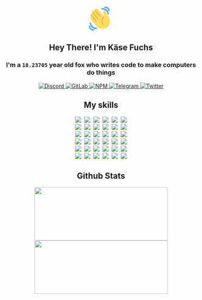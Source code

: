 <div><p align=center><img src=./resources/images/wave.gif width=64px height=64px></p><h2 align=center>Hey There! I'm Käse Fuchs</h2><h3 align=center>I'm a <code>18.23705</code> year old fox who writes code to make computers do things</h3><p align=center><a href=https://discord.com/users/507526681125322772><img alt=Discord src="https://img.shields.io/badge/Discord-5865F2?logo=discord&logoColor=white&style=flat-square#3566b743c73e8394a35c4e29dad81899"> </a><a href=https://gitlab.com/kasefuchs><img alt=GitLab src="https://img.shields.io/badge/GitLab-330F63?logo=gitlab&logoColor=white&style=flat-square#3566b743c73e8394a35c4e29dad81899"> </a><a href=https://npmjs.com/~kasefuchs><img alt=NPM src="https://img.shields.io/badge/NPM-CB3837?logo=npm&logoColor=white&style=flat-square#3566b743c73e8394a35c4e29dad81899"> </a><a href=https://t.me/kasefuchs><img alt=Telegram src="https://img.shields.io/badge/Telegram-2CA5E0?logo=telegram&logoColor=white&style=flat-square#3566b743c73e8394a35c4e29dad81899"> </a><a href=https://twitter.com/kasefuchs><img alt=Twitter src="https://img.shields.io/badge/Twitter-1DA1F2?logo=twitter&logoColor=white&style=flat-square#3566b743c73e8394a35c4e29dad81899"></a></p><h2 align=center>My skills</h2><p align=center><a href=https://aws.amazon.com/ ><picture><source srcset="https://skillicons.dev/icons?i=aws&theme=dark#3566b743c73e8394a35c4e29dad81899" media="(prefers-color-scheme: dark)"><source srcset="https://skillicons.dev/icons?i=aws&theme=light#3566b743c73e8394a35c4e29dad81899" media="(prefers-color-scheme: light), (prefers-color-scheme: no-preference)"><img src="https://skillicons.dev/icons?i=aws&theme=light#3566b743c73e8394a35c4e29dad81899"></picture></a>&nbsp;&nbsp;<a href=https://en.wikipedia.org/wiki/Bash_(Unix_shell)><picture><source srcset="https://skillicons.dev/icons?i=bash&theme=dark#3566b743c73e8394a35c4e29dad81899" media="(prefers-color-scheme: dark)"><source srcset="https://skillicons.dev/icons?i=bash&theme=light#3566b743c73e8394a35c4e29dad81899" media="(prefers-color-scheme: light), (prefers-color-scheme: no-preference)"><img src="https://skillicons.dev/icons?i=bash&theme=light#3566b743c73e8394a35c4e29dad81899"></picture></a>&nbsp;&nbsp;<a href=https://discord.com/developers/docs><picture><source srcset="https://skillicons.dev/icons?i=bots&theme=dark#3566b743c73e8394a35c4e29dad81899" media="(prefers-color-scheme: dark)"><source srcset="https://skillicons.dev/icons?i=bots&theme=light#3566b743c73e8394a35c4e29dad81899" media="(prefers-color-scheme: light), (prefers-color-scheme: no-preference)"><img src="https://skillicons.dev/icons?i=bots&theme=light#3566b743c73e8394a35c4e29dad81899"></picture></a>&nbsp;&nbsp;<a href=https://www.cloudflare.com/ ><picture><source srcset="https://skillicons.dev/icons?i=cloudflare&theme=dark#3566b743c73e8394a35c4e29dad81899" media="(prefers-color-scheme: dark)"><source srcset="https://skillicons.dev/icons?i=cloudflare&theme=light#3566b743c73e8394a35c4e29dad81899" media="(prefers-color-scheme: light), (prefers-color-scheme: no-preference)"><img src="https://skillicons.dev/icons?i=cloudflare&theme=light#3566b743c73e8394a35c4e29dad81899"></picture></a>&nbsp;&nbsp;<a href=https://en.wikipedia.org/wiki/CSS><picture><source srcset="https://skillicons.dev/icons?i=css&theme=dark#3566b743c73e8394a35c4e29dad81899" media="(prefers-color-scheme: dark)"><source srcset="https://skillicons.dev/icons?i=css&theme=light#3566b743c73e8394a35c4e29dad81899" media="(prefers-color-scheme: light), (prefers-color-scheme: no-preference)"><img src="https://skillicons.dev/icons?i=css&theme=light#3566b743c73e8394a35c4e29dad81899"></picture></a>&nbsp;&nbsp;<a href=https://www.docker.com/ ><picture><source srcset="https://skillicons.dev/icons?i=docker&theme=dark#3566b743c73e8394a35c4e29dad81899" media="(prefers-color-scheme: dark)"><source srcset="https://skillicons.dev/icons?i=docker&theme=light#3566b743c73e8394a35c4e29dad81899" media="(prefers-color-scheme: light), (prefers-color-scheme: no-preference)"><img src="https://skillicons.dev/icons?i=docker&theme=light#3566b743c73e8394a35c4e29dad81899"></picture></a><br><a href=https://www.electronjs.org/ ><picture><source srcset="https://skillicons.dev/icons?i=electron&theme=dark#3566b743c73e8394a35c4e29dad81899" media="(prefers-color-scheme: dark)"><source srcset="https://skillicons.dev/icons?i=electron&theme=light#3566b743c73e8394a35c4e29dad81899" media="(prefers-color-scheme: light), (prefers-color-scheme: no-preference)"><img src="https://skillicons.dev/icons?i=electron&theme=light#3566b743c73e8394a35c4e29dad81899"></picture></a>&nbsp;&nbsp;<a href=https://expressjs.com/ ><picture><source srcset="https://skillicons.dev/icons?i=express&theme=dark#3566b743c73e8394a35c4e29dad81899" media="(prefers-color-scheme: dark)"><source srcset="https://skillicons.dev/icons?i=express&theme=light#3566b743c73e8394a35c4e29dad81899" media="(prefers-color-scheme: light), (prefers-color-scheme: no-preference)"><img src="https://skillicons.dev/icons?i=express&theme=light#3566b743c73e8394a35c4e29dad81899"></picture></a>&nbsp;&nbsp;<a href=https://www.figma.com/ ><picture><source srcset="https://skillicons.dev/icons?i=figma&theme=dark#3566b743c73e8394a35c4e29dad81899" media="(prefers-color-scheme: dark)"><source srcset="https://skillicons.dev/icons?i=figma&theme=light#3566b743c73e8394a35c4e29dad81899" media="(prefers-color-scheme: light), (prefers-color-scheme: no-preference)"><img src="https://skillicons.dev/icons?i=figma&theme=light#3566b743c73e8394a35c4e29dad81899"></picture></a>&nbsp;&nbsp;<a href=https://firebase.google.com/ ><picture><source srcset="https://skillicons.dev/icons?i=firebase&theme=dark#3566b743c73e8394a35c4e29dad81899" media="(prefers-color-scheme: dark)"><source srcset="https://skillicons.dev/icons?i=firebase&theme=light#3566b743c73e8394a35c4e29dad81899" media="(prefers-color-scheme: light), (prefers-color-scheme: no-preference)"><img src="https://skillicons.dev/icons?i=firebase&theme=light#3566b743c73e8394a35c4e29dad81899"></picture></a>&nbsp;&nbsp;<a href=https://flask.palletsprojects.com/ ><picture><source srcset="https://skillicons.dev/icons?i=flask&theme=dark#3566b743c73e8394a35c4e29dad81899" media="(prefers-color-scheme: dark)"><source srcset="https://skillicons.dev/icons?i=flask&theme=light#3566b743c73e8394a35c4e29dad81899" media="(prefers-color-scheme: light), (prefers-color-scheme: no-preference)"><img src="https://skillicons.dev/icons?i=flask&theme=light#3566b743c73e8394a35c4e29dad81899"></picture></a>&nbsp;&nbsp;<a href=https://cloud.google.com/ ><picture><source srcset="https://skillicons.dev/icons?i=gcp&theme=dark#3566b743c73e8394a35c4e29dad81899" media="(prefers-color-scheme: dark)"><source srcset="https://skillicons.dev/icons?i=gcp&theme=light#3566b743c73e8394a35c4e29dad81899" media="(prefers-color-scheme: light), (prefers-color-scheme: no-preference)"><img src="https://skillicons.dev/icons?i=gcp&theme=light#3566b743c73e8394a35c4e29dad81899"></picture></a><br><a href=https://git-scm.com/ ><picture><source srcset="https://skillicons.dev/icons?i=git&theme=dark#3566b743c73e8394a35c4e29dad81899" media="(prefers-color-scheme: dark)"><source srcset="https://skillicons.dev/icons?i=git&theme=light#3566b743c73e8394a35c4e29dad81899" media="(prefers-color-scheme: light), (prefers-color-scheme: no-preference)"><img src="https://skillicons.dev/icons?i=git&theme=light#3566b743c73e8394a35c4e29dad81899"></picture></a>&nbsp;&nbsp;<a href=https://github.com/ ><picture><source srcset="https://skillicons.dev/icons?i=github&theme=dark#3566b743c73e8394a35c4e29dad81899" media="(prefers-color-scheme: dark)"><source srcset="https://skillicons.dev/icons?i=github&theme=light#3566b743c73e8394a35c4e29dad81899" media="(prefers-color-scheme: light), (prefers-color-scheme: no-preference)"><img src="https://skillicons.dev/icons?i=github&theme=light#3566b743c73e8394a35c4e29dad81899"></picture></a>&nbsp;&nbsp;<a href=https://gitlab.com/ ><picture><source srcset="https://skillicons.dev/icons?i=gitlab&theme=dark#3566b743c73e8394a35c4e29dad81899" media="(prefers-color-scheme: dark)"><source srcset="https://skillicons.dev/icons?i=gitlab&theme=light#3566b743c73e8394a35c4e29dad81899" media="(prefers-color-scheme: light), (prefers-color-scheme: no-preference)"><img src="https://skillicons.dev/icons?i=gitlab&theme=light#3566b743c73e8394a35c4e29dad81899"></picture></a>&nbsp;&nbsp;<a href=https://www.heroku.com/ ><picture><source srcset="https://skillicons.dev/icons?i=heroku&theme=dark#3566b743c73e8394a35c4e29dad81899" media="(prefers-color-scheme: dark)"><source srcset="https://skillicons.dev/icons?i=heroku&theme=light#3566b743c73e8394a35c4e29dad81899" media="(prefers-color-scheme: light), (prefers-color-scheme: no-preference)"><img src="https://skillicons.dev/icons?i=heroku&theme=light#3566b743c73e8394a35c4e29dad81899"></picture></a>&nbsp;&nbsp;<a href=https://en.wikipedia.org/wiki/HTML><picture><source srcset="https://skillicons.dev/icons?i=html&theme=dark#3566b743c73e8394a35c4e29dad81899" media="(prefers-color-scheme: dark)"><source srcset="https://skillicons.dev/icons?i=html&theme=light#3566b743c73e8394a35c4e29dad81899" media="(prefers-color-scheme: light), (prefers-color-scheme: no-preference)"><img src="https://skillicons.dev/icons?i=html&theme=light#3566b743c73e8394a35c4e29dad81899"></picture></a>&nbsp;&nbsp;<a href=https://en.wikipedia.org/wiki/JavaScript><picture><source srcset="https://skillicons.dev/icons?i=js&theme=dark#3566b743c73e8394a35c4e29dad81899" media="(prefers-color-scheme: dark)"><source srcset="https://skillicons.dev/icons?i=js&theme=light#3566b743c73e8394a35c4e29dad81899" media="(prefers-color-scheme: light), (prefers-color-scheme: no-preference)"><img src="https://skillicons.dev/icons?i=js&theme=light#3566b743c73e8394a35c4e29dad81899"></picture></a><br><a href=https://en.wikipedia.org/wiki/Linux><picture><source srcset="https://skillicons.dev/icons?i=linux&theme=dark#3566b743c73e8394a35c4e29dad81899" media="(prefers-color-scheme: dark)"><source srcset="https://skillicons.dev/icons?i=linux&theme=light#3566b743c73e8394a35c4e29dad81899" media="(prefers-color-scheme: light), (prefers-color-scheme: no-preference)"><img src="https://skillicons.dev/icons?i=linux&theme=light#3566b743c73e8394a35c4e29dad81899"></picture></a>&nbsp;&nbsp;<a href=https://mui.com/ ><picture><source srcset="https://skillicons.dev/icons?i=materialui&theme=dark#3566b743c73e8394a35c4e29dad81899" media="(prefers-color-scheme: dark)"><source srcset="https://skillicons.dev/icons?i=materialui&theme=light#3566b743c73e8394a35c4e29dad81899" media="(prefers-color-scheme: light), (prefers-color-scheme: no-preference)"><img src="https://skillicons.dev/icons?i=materialui&theme=light#3566b743c73e8394a35c4e29dad81899"></picture></a>&nbsp;&nbsp;<a href=https://en.wikipedia.org/wiki/Markdown><picture><source srcset="https://skillicons.dev/icons?i=md&theme=dark#3566b743c73e8394a35c4e29dad81899" media="(prefers-color-scheme: dark)"><source srcset="https://skillicons.dev/icons?i=md&theme=light#3566b743c73e8394a35c4e29dad81899" media="(prefers-color-scheme: light), (prefers-color-scheme: no-preference)"><img src="https://skillicons.dev/icons?i=md&theme=light#3566b743c73e8394a35c4e29dad81899"></picture></a>&nbsp;&nbsp;<a href=https://www.mongodb.com/ ><picture><source srcset="https://skillicons.dev/icons?i=mongodb&theme=dark#3566b743c73e8394a35c4e29dad81899" media="(prefers-color-scheme: dark)"><source srcset="https://skillicons.dev/icons?i=mongodb&theme=light#3566b743c73e8394a35c4e29dad81899" media="(prefers-color-scheme: light), (prefers-color-scheme: no-preference)"><img src="https://skillicons.dev/icons?i=mongodb&theme=light#3566b743c73e8394a35c4e29dad81899"></picture></a>&nbsp;&nbsp;<a href=https://www.mysql.com/ ><picture><source srcset="https://skillicons.dev/icons?i=mysql&theme=dark#3566b743c73e8394a35c4e29dad81899" media="(prefers-color-scheme: dark)"><source srcset="https://skillicons.dev/icons?i=mysql&theme=light#3566b743c73e8394a35c4e29dad81899" media="(prefers-color-scheme: light), (prefers-color-scheme: no-preference)"><img src="https://skillicons.dev/icons?i=mysql&theme=light#3566b743c73e8394a35c4e29dad81899"></picture></a>&nbsp;&nbsp;<a href=https://nextjs.org/ ><picture><source srcset="https://skillicons.dev/icons?i=nextjs&theme=dark#3566b743c73e8394a35c4e29dad81899" media="(prefers-color-scheme: dark)"><source srcset="https://skillicons.dev/icons?i=nextjs&theme=light#3566b743c73e8394a35c4e29dad81899" media="(prefers-color-scheme: light), (prefers-color-scheme: no-preference)"><img src="https://skillicons.dev/icons?i=nextjs&theme=light#3566b743c73e8394a35c4e29dad81899"></picture></a><br><a href=https://nodejs.org/en/ ><picture><source srcset="https://skillicons.dev/icons?i=nodejs&theme=dark#3566b743c73e8394a35c4e29dad81899" media="(prefers-color-scheme: dark)"><source srcset="https://skillicons.dev/icons?i=nodejs&theme=light#3566b743c73e8394a35c4e29dad81899" media="(prefers-color-scheme: light), (prefers-color-scheme: no-preference)"><img src="https://skillicons.dev/icons?i=nodejs&theme=light#3566b743c73e8394a35c4e29dad81899"></picture></a>&nbsp;&nbsp;<a href=https://www.postgresql.org/ ><picture><source srcset="https://skillicons.dev/icons?i=postgres&theme=dark#3566b743c73e8394a35c4e29dad81899" media="(prefers-color-scheme: dark)"><source srcset="https://skillicons.dev/icons?i=postgres&theme=light#3566b743c73e8394a35c4e29dad81899" media="(prefers-color-scheme: light), (prefers-color-scheme: no-preference)"><img src="https://skillicons.dev/icons?i=postgres&theme=light#3566b743c73e8394a35c4e29dad81899"></picture></a>&nbsp;&nbsp;<a href=https://learn.microsoft.com/en-us/powershell/ ><picture><source srcset="https://skillicons.dev/icons?i=powershell&theme=dark#3566b743c73e8394a35c4e29dad81899" media="(prefers-color-scheme: dark)"><source srcset="https://skillicons.dev/icons?i=powershell&theme=light#3566b743c73e8394a35c4e29dad81899" media="(prefers-color-scheme: light), (prefers-color-scheme: no-preference)"><img src="https://skillicons.dev/icons?i=powershell&theme=light#3566b743c73e8394a35c4e29dad81899"></picture></a>&nbsp;&nbsp;<a href=https://www.python.org/ ><picture><source srcset="https://skillicons.dev/icons?i=py&theme=dark#3566b743c73e8394a35c4e29dad81899" media="(prefers-color-scheme: dark)"><source srcset="https://skillicons.dev/icons?i=py&theme=light#3566b743c73e8394a35c4e29dad81899" media="(prefers-color-scheme: light), (prefers-color-scheme: no-preference)"><img src="https://skillicons.dev/icons?i=py&theme=light#3566b743c73e8394a35c4e29dad81899"></picture></a>&nbsp;&nbsp;<a href=https://www.raspberrypi.org/ ><picture><source srcset="https://skillicons.dev/icons?i=raspberrypi&theme=dark#3566b743c73e8394a35c4e29dad81899" media="(prefers-color-scheme: dark)"><source srcset="https://skillicons.dev/icons?i=raspberrypi&theme=light#3566b743c73e8394a35c4e29dad81899" media="(prefers-color-scheme: light), (prefers-color-scheme: no-preference)"><img src="https://skillicons.dev/icons?i=raspberrypi&theme=light#3566b743c73e8394a35c4e29dad81899"></picture></a>&nbsp;&nbsp;<a href=https://reactjs.org/ ><picture><source srcset="https://skillicons.dev/icons?i=react&theme=dark#3566b743c73e8394a35c4e29dad81899" media="(prefers-color-scheme: dark)"><source srcset="https://skillicons.dev/icons?i=react&theme=light#3566b743c73e8394a35c4e29dad81899" media="(prefers-color-scheme: light), (prefers-color-scheme: no-preference)"><img src="https://skillicons.dev/icons?i=react&theme=light#3566b743c73e8394a35c4e29dad81899"></picture></a><br><a href=https://redux.js.org/ ><picture><source srcset="https://skillicons.dev/icons?i=redux&theme=dark#3566b743c73e8394a35c4e29dad81899" media="(prefers-color-scheme: dark)"><source srcset="https://skillicons.dev/icons?i=redux&theme=light#3566b743c73e8394a35c4e29dad81899" media="(prefers-color-scheme: light), (prefers-color-scheme: no-preference)"><img src="https://skillicons.dev/icons?i=redux&theme=light#3566b743c73e8394a35c4e29dad81899"></picture></a>&nbsp;&nbsp;<a href=https://en.wikipedia.org/wiki/Regular_expression><picture><source srcset="https://skillicons.dev/icons?i=regex&theme=dark#3566b743c73e8394a35c4e29dad81899" media="(prefers-color-scheme: dark)"><source srcset="https://skillicons.dev/icons?i=regex&theme=light#3566b743c73e8394a35c4e29dad81899" media="(prefers-color-scheme: light), (prefers-color-scheme: no-preference)"><img src="https://skillicons.dev/icons?i=regex&theme=light#3566b743c73e8394a35c4e29dad81899"></picture></a>&nbsp;&nbsp;<a href=https://en.wikipedia.org/wiki/Sass_(stylesheet_language)><picture><source srcset="https://skillicons.dev/icons?i=sass&theme=dark#3566b743c73e8394a35c4e29dad81899" media="(prefers-color-scheme: dark)"><source srcset="https://skillicons.dev/icons?i=sass&theme=light#3566b743c73e8394a35c4e29dad81899" media="(prefers-color-scheme: light), (prefers-color-scheme: no-preference)"><img src="https://skillicons.dev/icons?i=sass&theme=light#3566b743c73e8394a35c4e29dad81899"></picture></a>&nbsp;&nbsp;<a href=https://www.typescriptlang.org/ ><picture><source srcset="https://skillicons.dev/icons?i=ts&theme=dark#3566b743c73e8394a35c4e29dad81899" media="(prefers-color-scheme: dark)"><source srcset="https://skillicons.dev/icons?i=ts&theme=light#3566b743c73e8394a35c4e29dad81899" media="(prefers-color-scheme: light), (prefers-color-scheme: no-preference)"><img src="https://skillicons.dev/icons?i=ts&theme=light#3566b743c73e8394a35c4e29dad81899"></picture></a>&nbsp;&nbsp;<a href=https://unity.com/ ><picture><source srcset="https://skillicons.dev/icons?i=unity&theme=dark#3566b743c73e8394a35c4e29dad81899" media="(prefers-color-scheme: dark)"><source srcset="https://skillicons.dev/icons?i=unity&theme=light#3566b743c73e8394a35c4e29dad81899" media="(prefers-color-scheme: light), (prefers-color-scheme: no-preference)"><img src="https://skillicons.dev/icons?i=unity&theme=light#3566b743c73e8394a35c4e29dad81899"></picture></a>&nbsp;&nbsp;<a href=https://workers.cloudflare.com/ ><picture><source srcset="https://skillicons.dev/icons?i=workers&theme=dark#3566b743c73e8394a35c4e29dad81899" media="(prefers-color-scheme: dark)"><source srcset="https://skillicons.dev/icons?i=workers&theme=light#3566b743c73e8394a35c4e29dad81899" media="(prefers-color-scheme: light), (prefers-color-scheme: no-preference)"><img src="https://skillicons.dev/icons?i=workers&theme=light#3566b743c73e8394a35c4e29dad81899"></picture></a><br></p><h2 align=center>Github Stats</h2><p align=center><picture><source srcset="https://github-readme-stats-kasefuchs.vercel.app/api/?count_private=true&hide_border=true&hide_rank=true&line_height=20&hide_title=true&username=Kasefuchs&theme=dark#3566b743c73e8394a35c4e29dad81899" media="(prefers-color-scheme: dark)"><source srcset="https://github-readme-stats-kasefuchs.vercel.app/api/?count_private=true&hide_border=true&hide_rank=true&line_height=20&hide_title=true&username=Kasefuchs&theme=light#3566b743c73e8394a35c4e29dad81899" media="(prefers-color-scheme: light), (prefers-color-scheme: no-preference)"><img align=middle width=350 height=140 src="https://github-readme-stats-kasefuchs.vercel.app/api/?count_private=true&hide_border=true&hide_rank=true&line_height=20&hide_title=true&username=Kasefuchs&theme=light#3566b743c73e8394a35c4e29dad81899"></picture><picture><source srcset="https://github-readme-stats-kasefuchs.vercel.app/api/top-langs/?count_private=true&hide_border=true&layout=compact&username=Kasefuchs&theme=dark#3566b743c73e8394a35c4e29dad81899" media="(prefers-color-scheme: dark)"><source srcset="https://github-readme-stats-kasefuchs.vercel.app/api/top-langs/?count_private=true&hide_border=true&layout=compact&username=Kasefuchs&theme=light#3566b743c73e8394a35c4e29dad81899" media="(prefers-color-scheme: light), (prefers-color-scheme: no-preference)"><img align=middle width=350 height=140 src="https://github-readme-stats-kasefuchs.vercel.app/api/top-langs/?count_private=true&hide_border=true&layout=compact&username=Kasefuchs&theme=light#3566b743c73e8394a35c4e29dad81899"></picture></p><img src="https://hit.yhype.me/github/profile?user_id=64592097#3566b743c73e8394a35c4e29dad81899" alt=""></div>